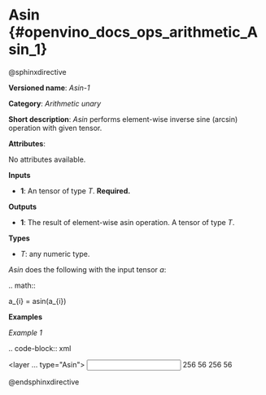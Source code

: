 # Asin {#openvino_docs_ops_arithmetic_Asin_1}

@sphinxdirective

**Versioned name**: *Asin-1*

**Category**: *Arithmetic unary*

**Short description**: *Asin* performs element-wise inverse sine (arcsin) operation with given tensor.

**Attributes**:

  No attributes available.

**Inputs**

  * **1**: An tensor of type *T*. **Required.**

**Outputs**

  * **1**: The result of element-wise asin operation. A tensor of type *T*.

**Types**

  * *T*: any numeric type.

*Asin* does the following with the input tensor *a*:

.. math::
   
   a_{i} = asin(a_{i})

**Examples**

*Example 1*

.. code-block:: xml
   
   <layer ... type="Asin">
       <input>
           <port id="0">
               <dim>256</dim>
               <dim>56</dim>
           </port>
       </input>
       <output>
           <port id="1">
               <dim>256</dim>
               <dim>56</dim>
           </port>
       </output>
   </layer>

@endsphinxdirective

